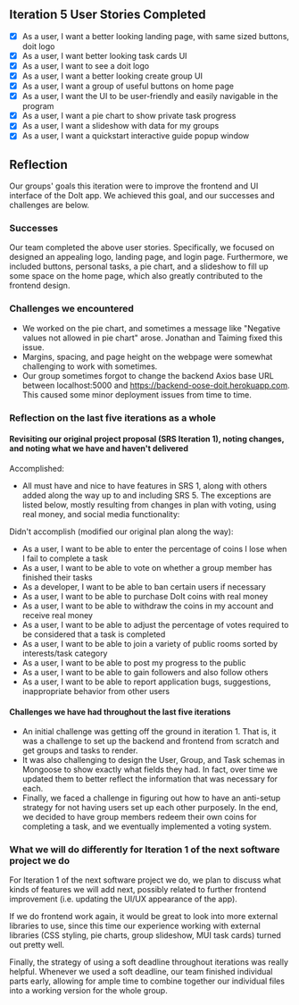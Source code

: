 ## Iteration 5 User Stories Completed
- [x] As a user, I want a better looking landing page, with same sized buttons, doit logo
- [x] As a user, I want better looking task cards UI
- [x] As a user, I want to see a doit logo
- [x] As a user, I want a better looking create group UI
- [x] As a user, I want a group of useful buttons on home page
- [x] As a user, I want the UI to be user-friendly and easily navigable in the program
- [x] As a user, I want a pie chart to show private task progress
- [x] As a user, I want a slideshow with data for my groups
- [x] As a user, I want a quickstart interactive guide popup window

## Reflection

Our groups' goals this iteration were to improve the frontend and UI interface of the DoIt app.
We achieved this goal, and our successes and challenges are below.

### Successes
Our team completed the above user stories.   Specifically, we focused on designed an appealing logo, landing page, and login page. Furthermore, we included buttons, personal tasks, a pie chart, and a slideshow to fill up some space on the home page, which also greatly contributed to the frontend design.

### Challenges we encountered
- We worked on the pie chart, and sometimes a message like "Negative values not allowed in pie chart" arose. Jonathan and Taiming fixed this issue. 
- Margins, spacing, and page height on the webpage were somewhat challenging to work with sometimes.
- Our group sometimes forgot to change the backend Axios base URL between localhost:5000 and https://backend-oose-doit.herokuapp.com. This caused some minor deployment issues from time to time.

### Reflection on the last five iterations as a whole

#### Revisiting our original project proposal (SRS Iteration 1), noting changes, and noting what we have and haven't delivered

Accomplished:
- All must have and nice to have features in SRS 1, along with others added along the way up to and including SRS 5. The exceptions are listed below, mostly resulting from changes in plan with voting, using real money, and social media functionality:

Didn't accomplish (modified our original plan along the way):
- As a user, I want to be able to enter the percentage of coins I lose when I fail to complete a task 
- As a user, I want to be able to vote on whether a group member has finished their tasks  
- As a developer, I want to be able to ban certain users if necessary
- As a user, I want to be able to purchase DoIt coins with real money
- As a user, I want to be able to withdraw the coins in my account and receive real money
- As a user, I want to be able to adjust the percentage of votes required to be considered that a task is completed  
- As a user, I want to be able to join a variety of public rooms sorted by interests/task category  
- As a user, I want to be able to post my progress to the public  
- As a user, I want to be able to gain followers and also follow others  
- As a user, I want to be able to report application bugs, suggestions, inappropriate behavior from other users

#### Challenges we have had throughout the last five iterations
- An initial challenge was getting off the ground in iteration 1. That is, it was a challenge to set up the backend and frontend from scratch and get groups and tasks to render.
- It was also challenging to design the User, Group, and Task schemas in Mongoose to show exactly what fields they had. In fact, over time we updated them to better reflect the information that was necessary for each.
- Finally, we faced a challenge in figuring out  how to have an anti-setup strategy for not having users set up each other purposely. In the end, we decided to have group members redeem their own coins for completing a task, and we eventually implemented a voting system.

### What we will do differently for Iteration 1 of the next software project we do
For Iteration 1 of the next software project we do, we plan to discuss what kinds of features we will add next, possibly related to further frontend improvement (i.e. updating the UI/UX appearance of the app).

If we do frontend work again, it would be great to look into more external libraries to use, since this time our experience working with external libraries (CSS styling, pie charts, group slideshow, MUI task cards) turned out pretty well.

Finally, the strategy of using a soft deadline throughout iterations was really helpful. Whenever we used a soft deadline, our team finished individual parts early, allowing for ample time to combine together our individual files into a working version for the whole group.